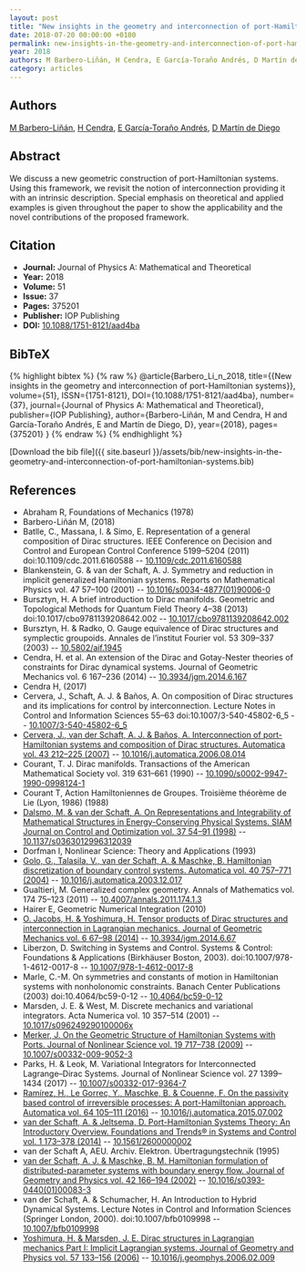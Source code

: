 ```yaml
---
layout: post
title: "New insights in the geometry and interconnection of port-Hamiltonian systems"
date: 2018-07-20 00:00:00 +0100
permalink: new-insights-in-the-geometry-and-interconnection-of-port-hamiltonian-systems
year: 2018
authors: M Barbero-Liñán, H Cendra, E García-Toraño Andrés, D Martín de Diego
category: articles
---
```

 
## Authors
[M Barbero-Liñán](authors/m-barbero-linan), [H Cendra](authors/hernan-cendra), [E García-Toraño Andrés](authors/e-garcia-torano-andres), [D Martín de Diego](authors/david-martin-de-diego)
 
## Abstract
We discuss a new geometric construction of port-Hamiltonian systems. Using this framework, we revisit the notion of interconnection providing it with an intrinsic description. Special emphasis on theoretical and applied examples is given throughout the paper to show the applicability and the novel contributions of the proposed framework.
 
## Citation
- **Journal:** Journal of Physics A: Mathematical and Theoretical
- **Year:** 2018
- **Volume:** 51
- **Issue:** 37
- **Pages:** 375201
- **Publisher:** IOP Publishing
- **DOI:** [10.1088/1751-8121/aad4ba](https://doi.org/10.1088/1751-8121/aad4ba)
 
## BibTeX
{% highlight bibtex %}
{% raw %}
@article{Barbero_Li_n_2018,
  title={{New insights in the geometry and interconnection of port-Hamiltonian systems}},
  volume={51},
  ISSN={1751-8121},
  DOI={10.1088/1751-8121/aad4ba},
  number={37},
  journal={Journal of Physics A: Mathematical and Theoretical},
  publisher={IOP Publishing},
  author={Barbero-Liñán, M and Cendra, H and García-Toraño Andrés, E and Martín de Diego, D},
  year={2018},
  pages={375201}
}
{% endraw %}
{% endhighlight %}
 
[Download the bib file]({{ site.baseurl }}/assets/bib/new-insights-in-the-geometry-and-interconnection-of-port-hamiltonian-systems.bib)
 
## References
- Abraham R, Foundations of Mechanics (1978)
- Barbero-Liñán M, (2018)
- Batlle, C., Massana, I. & Simo, E. Representation of a general composition of Dirac structures. IEEE Conference on Decision and Control and European Control Conference 5199–5204 (2011) doi:10.1109/cdc.2011.6160588 -- [10.1109/cdc.2011.6160588](https://doi.org/10.1109/cdc.2011.6160588)
- Blankenstein, G. & van der Schaft, A. J. Symmetry and reduction in implicit generalized Hamiltonian systems. Reports on Mathematical Physics vol. 47 57–100 (2001) -- [10.1016/s0034-4877(01)90006-0](https://doi.org/10.1016/s0034-4877(01)90006-0)
- Bursztyn, H. A brief introduction to Dirac manifolds. Geometric and Topological Methods for Quantum Field Theory 4–38 (2013) doi:10.1017/cbo9781139208642.002 -- [10.1017/cbo9781139208642.002](https://doi.org/10.1017/cbo9781139208642.002)
- Bursztyn, H. & Radko, O. Gauge equivalence of Dirac structures and symplectic groupoids. Annales de l’institut Fourier vol. 53 309–337 (2003) -- [10.5802/aif.1945](https://doi.org/10.5802/aif.1945)
- Cendra, H. et al. An extension of the Dirac and Gotay-Nester theories of constraints for Dirac dynamical systems. Journal of Geometric Mechanics vol. 6 167–236 (2014) -- [10.3934/jgm.2014.6.167](https://doi.org/10.3934/jgm.2014.6.167)
- Cendra H, (2017)
- Cervera, J., Schaft, A. J. & Baños, A. On composition of Dirac structures and its implications for control by interconnection. Lecture Notes in Control and Information Sciences 55–63 doi:10.1007/3-540-45802-6_5 -- [10.1007/3-540-45802-6_5](https://doi.org/10.1007/3-540-45802-6_5)
- [Cervera, J., van der Schaft, A. J. & Baños, A. Interconnection of port-Hamiltonian systems and composition of Dirac structures. Automatica vol. 43 212–225 (2007)](interconnection-of-port-hamiltonian-systems-and-composition-of-dirac-structures) -- [10.1016/j.automatica.2006.08.014](https://doi.org/10.1016/j.automatica.2006.08.014)
- Courant, T. J. Dirac manifolds. Transactions of the American Mathematical Society vol. 319 631–661 (1990) -- [10.1090/s0002-9947-1990-0998124-1](https://doi.org/10.1090/s0002-9947-1990-0998124-1)
- Courant T, Action Hamiltoniennes de Groupes. Troisième théorème de Lie (Lyon, 1986) (1988)
- [Dalsmo, M. & van der Schaft, A. On Representations and Integrability of Mathematical Structures in Energy-Conserving Physical Systems. SIAM Journal on Control and Optimization vol. 37 54–91 (1998)](on-representations-and-integrability-of-mathematical-structures-in-energy-conserving-physical-systems) -- [10.1137/s0363012996312039](https://doi.org/10.1137/s0363012996312039)
- Dorfman I, Nonlinear Science: Theory and Applications (1993)
- [Golo, G., Talasila, V., van der Schaft, A. & Maschke, B. Hamiltonian discretization of boundary control systems. Automatica vol. 40 757–771 (2004)](hamiltonian-discretization-of-boundary-control-systems) -- [10.1016/j.automatica.2003.12.017](https://doi.org/10.1016/j.automatica.2003.12.017)
- Gualtieri, M. Generalized complex geometry. Annals of Mathematics vol. 174 75–123 (2011) -- [10.4007/annals.2011.174.1.3](https://doi.org/10.4007/annals.2011.174.1.3)
- Hairer E, Geometric Numerical Integration (2010)
- [O. Jacobs, H. & Yoshimura, H. Tensor products of Dirac structures and interconnection in Lagrangian mechanics. Journal of Geometric Mechanics vol. 6 67–98 (2014)](tensor-products-of-dirac-structures-and-interconnection-in-lagrangian-mechanics) -- [10.3934/jgm.2014.6.67](https://doi.org/10.3934/jgm.2014.6.67)
- Liberzon, D. Switching in Systems and Control. Systems &amp; Control: Foundations &amp; Applications (Birkhäuser Boston, 2003). doi:10.1007/978-1-4612-0017-8 -- [10.1007/978-1-4612-0017-8](https://doi.org/10.1007/978-1-4612-0017-8)
- Marle, C.-M. On symmetries and constants of motion in Hamiltonian systems with nonholonomic constraints. Banach Center Publications (2003) doi:10.4064/bc59-0-12 -- [10.4064/bc59-0-12](https://doi.org/10.4064/bc59-0-12)
- Marsden, J. E. & West, M. Discrete mechanics and variational integrators. Acta Numerica vol. 10 357–514 (2001) -- [10.1017/s096249290100006x](https://doi.org/10.1017/s096249290100006x)
- [Merker, J. On the Geometric Structure of Hamiltonian Systems with Ports. Journal of Nonlinear Science vol. 19 717–738 (2009)](on-the-geometric-structure-of-hamiltonian-systems-with-ports) -- [10.1007/s00332-009-9052-3](https://doi.org/10.1007/s00332-009-9052-3)
- Parks, H. & Leok, M. Variational Integrators for Interconnected Lagrange–Dirac Systems. Journal of Nonlinear Science vol. 27 1399–1434 (2017) -- [10.1007/s00332-017-9364-7](https://doi.org/10.1007/s00332-017-9364-7)
- [Ramírez, H., Le Gorrec, Y., Maschke, B. & Couenne, F. On the passivity based control of irreversible processes: A port-Hamiltonian approach. Automatica vol. 64 105–111 (2016)](on-the-passivity-based-control-of-irreversible-processes-a-port-hamiltonian-approach) -- [10.1016/j.automatica.2015.07.002](https://doi.org/10.1016/j.automatica.2015.07.002)
- [van der Schaft, A. & Jeltsema, D. Port-Hamiltonian Systems Theory: An Introductory Overview. Foundations and Trends® in Systems and Control vol. 1 173–378 (2014)](port-hamiltonian-systems-theory-an-introductory-overview) -- [10.1561/2600000002](https://doi.org/10.1561/2600000002)
- van der Schaft A, AEU. Archiv. Elektron. Übertragungstechnik (1995)
- [van der Schaft, A. J. & Maschke, B. M. Hamiltonian formulation of distributed-parameter systems with boundary energy flow. Journal of Geometry and Physics vol. 42 166–194 (2002)](hamiltonian-formulation-of-distributed-parameter-systems-with-boundary-energy-flow) -- [10.1016/s0393-0440(01)00083-3](https://doi.org/10.1016/s0393-0440(01)00083-3)
- van der Schaft, A. & Schumacher, H. An Introduction to Hybrid Dynamical Systems. Lecture Notes in Control and Information Sciences (Springer London, 2000). doi:10.1007/bfb0109998 -- [10.1007/bfb0109998](https://doi.org/10.1007/bfb0109998)
- [Yoshimura, H. & Marsden, J. E. Dirac structures in Lagrangian mechanics Part I: Implicit Lagrangian systems. Journal of Geometry and Physics vol. 57 133–156 (2006)](dirac-structures-in-lagrangian-mechanics-part-i-implicit-lagrangian-systems) -- [10.1016/j.geomphys.2006.02.009](https://doi.org/10.1016/j.geomphys.2006.02.009)

